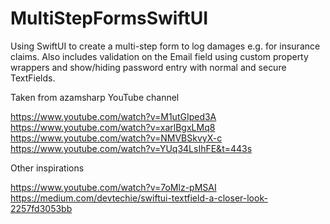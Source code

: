 # MultiStepFormsSwiftUI
Using SwiftUI to create a multi-step form to log damages e.g. for insurance claims.  Also includes validation on the Email field using custom property wrappers and show/hiding password entry with normal and secure TextFields.

Taken from azamsharp YouTube channel  

https://www.youtube.com/watch?v=M1utGIped3A  
https://www.youtube.com/watch?v=xarlBgxLMq8  
https://www.youtube.com/watch?v=NMVBSkvyX-c  
https://www.youtube.com/watch?v=YUq34LsIhFE&t=443s  

Other inspirations

https://www.youtube.com/watch?v=7oMlz-pMSAI  
https://medium.com/devtechie/swiftui-textfield-a-closer-look-2257fd3053bb   


